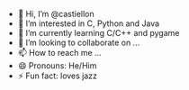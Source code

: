 - 👋 Hi, I’m @castiellon
- 👀 I’m interested in C, Python and Java
- 🌱 I’m currently learning C/C++ and pygame
- 💞️ I’m looking to collaborate on ...
- 📫 How to reach me ...
- 😄 Pronouns: He/Him
- ⚡ Fun fact: loves jazz

<!---
castiellon/castiellon is a ✨ special ✨ repository because its `README.md` (this file) appears on your GitHub profile.
You can click the Preview link to take a look at your changes.
--->
